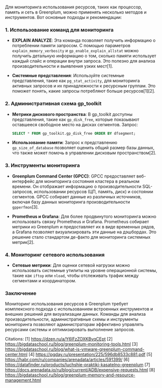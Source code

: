 Для мониторинга использования ресурсов, таких как процессор, память и сеть в Greenplum, можно применять несколько методов и инструментов. Вот основные подходы и рекомендации:

### 1. Использование команд для мониторинга

- **EXPLAIN ANALYZE**:
  Эта команда позволяет получить информацию о потреблении памяти запросом. С помощью параметров `explain_memory_verbosity` и `gp_enable_explain_allstat` можно получить детальную информацию о том, сколько памяти использует каждый слайс и операции внутри запроса. Это полезно для анализа производительности и выявления узких мест[1].

- **Системные представления**:
  Используйте системные представления, такие как `pg_stat_activity`, для мониторинга активных запросов и их принадлежности к ресурсным группам. Это поможет понять, какие запросы потребляют больше ресурсов[1][2].

### 2. Административная схема gp_toolkit

- **Метрики дискового пространства**:
  В gp_toolkit доступны представления, такие как `gp_disk_free`, которые показывают оставшееся свободное место на дисках сегментов. Запрос:
  ```sql
  SELECT * FROM gp_toolkit.gp_disk_free ORDER BY dfsegment;
  ```

- **Использование памяти**:
  Запрос к представлению `gp_size_of_database` позволяет оценить общий размер базы данных, что также может помочь в управлении дисковым пространством[2].

### 3. Инструменты мониторинга

- **Greenplum Command Center (GPCC)**:
  GPCC предоставляет веб-интерфейс для мониторинга состояния кластера в реальном времени. Он отображает информацию о производительности SQL-запросов, использовании ресурсов (ЦП, память, диск) и состоянии сегментов. GPCC собирает данные из различных источников, включая базу данных мониторинга производительности `gpperfmon`[3].

- **Prometheus и Grafana**:
  Для более продвинутого мониторинга можно использовать связку Prometheus и Grafana. Prometheus собирает метрики из Greenplum и предоставляет их в виде временных рядов, а Grafana позволяет визуализировать эти данные на дэшбордах. Это решение стало стандартом де-факто для мониторинга системных метрик[2].

### 4. Мониторинг сетевого использования

- **Сетевые метрики**:
  Для оценки сетевой нагрузки можно использовать системные утилиты на уровне операционной системы, такие как `iftop` или `nload`, чтобы отслеживать трафик между сегментами и координатором.

### Заключение

Мониторинг использования ресурсов в Greenplum требует комплексного подхода с использованием встроенных инструментов и внешних решений для визуализации данных. Команды для анализа производительности, административные схемы и инструменты мониторинга позволяют администраторам эффективно управлять ресурсами системы и оптимизировать выполнение запросов.

Citations:
[1] https://dzen.ru/a/Y6lFzZOXKByqCEpt
[2] https://bigdataschool.ru/blog/greenplum-monitoring-tools.html
[3] https://bigdataschool.ru/blog/what-is-vmware-greenplum-command-center.html
[4] https://pgday.ru/presentation/225/596db8533c881.pdf
[5] https://habr.com/ru/companies/arenadata/articles/591399/
[6] https://datafinder.ru/products/luchshie-praktiki-kasatelno-greenplum
[7] https://docs.arenadata.io/ru/blog/current/ADB/expensive-requests.html
[8] https://bigdataschool.ru/blog/greenplum-memory-and-resource-management.html